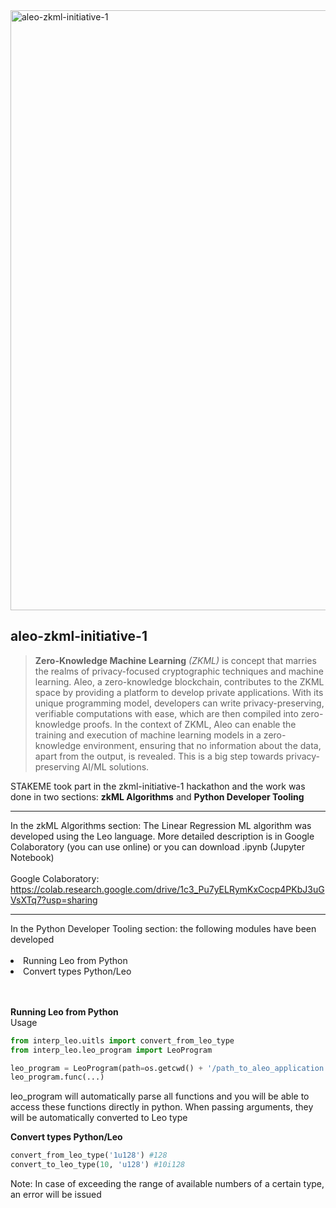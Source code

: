 <img width="960" alt="aleo-zkml-initiative-1" src="https://github.com/stakemepro/aleo-zkml-initiative-1/assets/104348282/9c701594-4f27-4ed7-a4dd-1610bc9082ea">

## aleo-zkml-initiative-1

> **Zero-Knowledge Machine Learning** *(ZKML)* is  concept that marries the realms of privacy-focused cryptographic techniques and machine learning. Aleo, a zero-knowledge blockchain, contributes to the ZKML space by providing a platform to develop private applications. With its unique programming model, developers can write privacy-preserving, verifiable computations with ease, which are then compiled into zero-knowledge proofs. In the context of ZKML, Aleo can enable the training and execution of machine learning models in a zero-knowledge environment, ensuring that no information about the data, apart from the output, is revealed. This is a big step towards privacy-preserving AI/ML solutions.

STAKEME took part in the zkml-initiative-1 hackathon and the work was done in two sections: **zkML Algorithms** and **Python Developer Tooling**
<hr>
In the zkML Algorithms section: The Linear Regression ML algorithm was developed using the Leo language. More detailed description is in Google Colaboratory (you can use online) or you can download .ipynb (Jupyter Notebook)
<br></br>
Google Colaboratory: <a href="https://colab.research.google.com/drive/1c3_Pu7yELRymKxCocp4PKbJ3uGVsXTq7?usp=sharing">https://colab.research.google.com/drive/1c3_Pu7yELRymKxCocp4PKbJ3uGVsXTq7?usp=sharing</a>
<hr>
In the Python Developer Tooling section: the following modules have been developed
<br></br>
<li>Running Leo from Python</li>
<li>Convert types Python/Leo</li>
<br></br>

**Running Leo from Python**
</br>
Usage
```python
from interp_leo.uitls import convert_from_leo_type
from interp_leo.leo_program import LeoProgram

leo_program = LeoProgram(path=os.getcwd() + '/path_to_aleo_application')
leo_program.func(...)
```
leo_program will automatically parse all functions and you will be able to access these functions directly in python. When passing arguments, they will be automatically converted to Leo type

**Convert types Python/Leo**
```python
convert_from_leo_type('1u128') #128
convert_to_leo_type(10, 'u128') #10i128
```
Note: In case of exceeding the range of available numbers of a certain type, an error will be issued